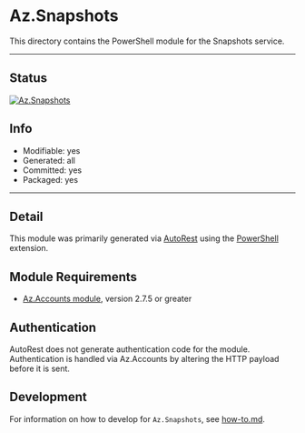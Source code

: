 <!-- region Generated -->
# Az.Snapshots
This directory contains the PowerShell module for the Snapshots service.

---
## Status
[![Az.Snapshots](https://img.shields.io/powershellgallery/v/Az.Snapshots.svg?style=flat-square&label=Az.Snapshots "Az.Snapshots")](https://www.powershellgallery.com/packages/Az.Snapshots/)

## Info
- Modifiable: yes
- Generated: all
- Committed: yes
- Packaged: yes

---
## Detail
This module was primarily generated via [AutoRest](https://github.com/Azure/autorest) using the [PowerShell](https://github.com/Azure/autorest.powershell) extension.

## Module Requirements
- [Az.Accounts module](https://www.powershellgallery.com/packages/Az.Accounts/), version 2.7.5 or greater

## Authentication
AutoRest does not generate authentication code for the module. Authentication is handled via Az.Accounts by altering the HTTP payload before it is sent.

## Development
For information on how to develop for `Az.Snapshots`, see [how-to.md](how-to.md).
<!-- endregion -->
